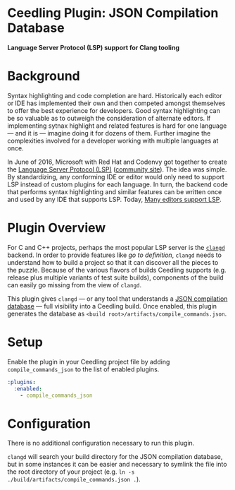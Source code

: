# Ceedling Plugin: JSON Compilation Database

**Language Server Protocol (LSP) support for Clang tooling**

# Background

Syntax highlighting and code completion are hard. Historically each editor or IDE has implemented their own and then competed amongst themselves to offer the best experience for developers. Good syntax highlighting can be so valuable as to outweigh the consideration of alternate editors. If implementing sytnax highlight and related features is hard for one language — and it is — imagine doing it for dozens of them. Further imagine the complexities involved for a developer working with multiple languages at once.

In June of 2016, Microsoft with Red Hat and Codenvy got together to create the [Language Server Protocol (LSP)][lsp-microsoft] ([community site][lsp-community]). The idea was simple. By standardizing, any conforming IDE or editor would only need to support LSP instead of custom plugins for each language. In turn, the backend code that performs syntax highlighting and similar features can be written once and used by any IDE that supports LSP. Today, [Many editors support LSP][lsp-tools].

[lsp-microsoft]: https://microsoft.github.io/language-server-protocol/
[lsp-community]: https://langserver.org/
[lsp-tools]: https://microsoft.github.io/language-server-protocol/implementors/tools/

# Plugin Overview

For C and C++ projects, perhaps the most popular LSP server is the [`clangd`][clangd] backend. In order to provide features like _go to definition_, `clangd` needs to understand how to build a project so that it can discover all the pieces to the puzzle. Because of the various flavors of builds Ceedling supports (e.g. release plus multiple variants of test suite builds), components of the build can easily go missing from the view of `clangd`.

This plugin gives `clangd` — or any tool that understands a [JSON compilation database][json-compilation-database] — full visibility into a Ceedling build. Once enabled, this plugin generates the database as `<build root>/artifacts/compile_commands.json`.

[clangd]: https://clangd.llvm.org
[json-compilation-database]: https://clang.llvm.org/docs/JSONCompilationDatabase.html

# Setup

Enable the plugin in your Ceedling project file by adding `compile_commands_json` to the list of enabled plugins.

``` YAML
:plugins:
  :enabled:
    - compile_commands_json
```

# Configuration

There is no additional configuration necessary to run this plugin.

`clangd` will search your build directory for the JSON compilation database, but in some instances it can be easier and necessary to symlink the file into the root directory of your project (e.g. `ln -s ./build/artifacts/compile_commands.json .`).
